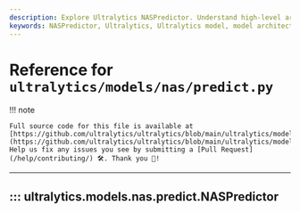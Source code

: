```yaml
---
description: Explore Ultralytics NASPredictor. Understand high-level architecture of the model for effective implementation and efficient predictions.
keywords: NASPredictor, Ultralytics, Ultralytics model, model architecture, efficient predictions
---
```


# Reference for `ultralytics/models/nas/predict.py`

!!! note

    Full source code for this file is available at [https://github.com/ultralytics/ultralytics/blob/main/ultralytics/models/nas/predict.py](https://github.com/ultralytics/ultralytics/blob/main/ultralytics/models/nas/predict.py). Help us fix any issues you see by submitting a [Pull Request](/help/contributing/) 🛠️. Thank you 🙏!

---
## ::: ultralytics.models.nas.predict.NASPredictor
<br><br>
